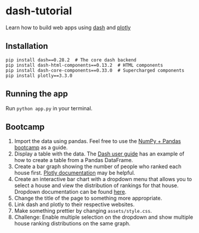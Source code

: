 # dash-tutorial
Learn how to build web apps using [dash](https://plot.ly/products/dash/) and [plotly](https://plot.ly/)
## Installation
```
pip install dash==0.28.2  # The core dash backend
pip install dash-html-components==0.13.2  # HTML components
pip install dash-core-components==0.33.0  # Supercharged components
pip install plotly==3.3.0
```
## Running the app
Run `python app.py` in your terminal.
## Bootcamp
1. Import the data using pandas. Feel free to use the [NumPy + Pandas bootcamp](https://github.com/HarvardOpenData/data-science-tutorial) as a guide.
2. Display a table with the data. The [Dash user guide](https://dash.plot.ly/getting-started) has an example of how to create a table from a Pandas DataFrame.
2. Create a bar graph showing the number of people who ranked each house first. [Plotly documentation](https://plot.ly/python/bar-charts/) may be helpful.
2. Create an interactive bar chart with a dropdown menu that allows you to select a house and view the distribution of rankings for that house. Dropdown documentation can be found [here](https://dash.plot.ly/getting-started).
2. Change the title of the page to something more appropriate.
3. Link dash and plotly to their respective websites.
3. Make something prettier by changing `assets/style.css`.
3. Challenge: Enable multiple selection on the dropdown and show multiple house ranking distributions on the same graph.
